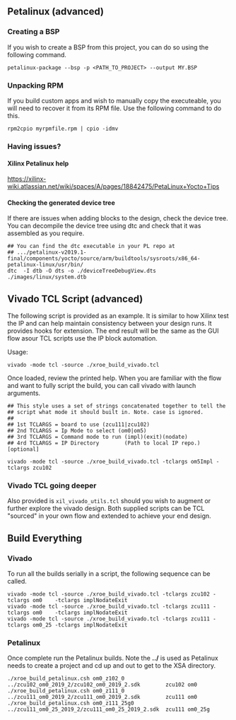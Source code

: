 ## **Petalinux** (advanced)
### Creating a BSP
If you wish to create a BSP from this project, you can do so using the following command.
```console
petalinux-package --bsp -p <PATH_TO_PROJECT> --output MY.BSP
```

### Unpacking RPM
If you build custom apps and wish to manually copy the executeable, you will need to recover it from its RPM file. Use the following command to do this.
```console
rpm2cpio myrpmfile.rpm | cpio -idmv
```

### Having issues?
#### Xilinx Petalinux help
https://xilinx-wiki.atlassian.net/wiki/spaces/A/pages/18842475/PetaLinux+Yocto+Tips

#### Checking the generated device tree
If there are issues when adding blocks to the design, check the device tree. You can decompile the device tree using dtc and check that it was assembled as you require.
```console
## You can find the dtc executable in your PL repo at
## .../petalinux-v2019.1-final/components/yocto/source/arm/buildtools/sysroots/x86_64-petalinux-linux/usr/bin/
dtc  -I dtb -O dts -o ./deviceTreeDebugView.dts ./images/linux/system.dtb
```

## **Vivado TCL Script** (advanced)
The following script is provided as an example. It is similar to how Xilinx test the IP and can help maintain consistency between your design runs. It provides hooks for extension. The end result will be the same as the GUI flow asour TCL scripts use the IP block automation.

Usage: 
```console
vivado -mode tcl -source ./xroe_build_vivado.tcl
```
Once loaded, review the printed help. When you are familiar with the flow and want to fully script the build, you can call vivado with launch arguments.
```console
## This style uses a set of strings concatenated together to tell the 
## script what mode it should built in. Note. case is ignored.
## 
## 1st TCLARGS = board to use (zcu111|zcu102)
## 2nd TCLARGS = Ip Mode to select (om0|om5)
## 3rd TCLARGS = Command mode to run (impl)(exit)(nodate)
## 4rd TCLARGS = IP Directory        (Path to local IP repo.) [optional]

vivado -mode tcl -source ./xroe_build_vivado.tcl -tclargs om5Impl -tclargs zcu102  
```
### **Vivado TCL going deeper**
Also provided is `xil_vivado_utils.tcl` should you wish to augment or further explore the vivado design. Both supplied scripts
can be TCL "sourced" in your own flow and extended to achieve your end design.

## Build Everything
### Vivado
To run all the builds serially in a script, the following sequence can be called.
```console
vivado -mode tcl -source ./xroe_build_vivado.tcl -tclargs zcu102 -tclargs om0    -tclargs implNodateExit
vivado -mode tcl -source ./xroe_build_vivado.tcl -tclargs zcu111 -tclargs om0    -tclargs implNodateExit
vivado -mode tcl -source ./xroe_build_vivado.tcl -tclargs zcu111 -tclargs om0_25 -tclargs implNodateExit
```
### Petalinux
Once complete run the Petalinux builds. Note the **../** is used as Petalinux needs to create a project and cd up and out to get to the XSA directory.
```console
./xroe_build_petalinux.csh om0_z102_0    ../zcu102_om0_2019_2/zcu102_om0_2019_2.sdk        zcu102 om0
./xroe_build_petalinux.csh om0_z111_0    ../zcu111_om0_2019_2/zcu111_om0_2019_2.sdk        zcu111 om0
./xroe_build_petalinux.csh om0_z111_25g0 ../zcu111_om0_25_2019_2/zcu111_om0_25_2019_2.sdk  zcu111 om0_25g
```
